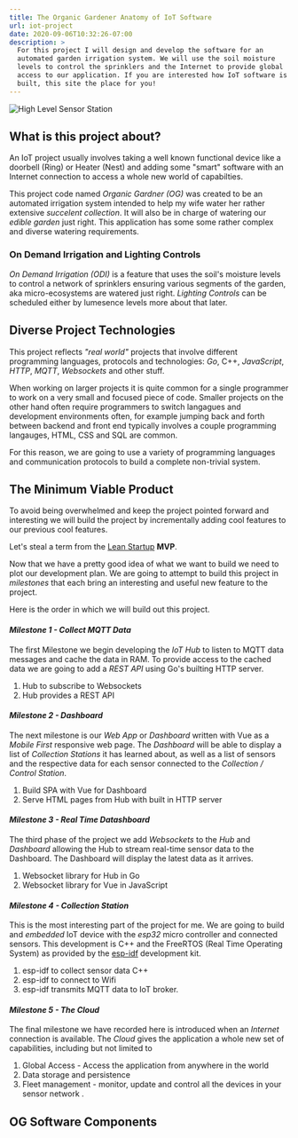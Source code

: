 ```yaml
---
title: The Organic Gardener Anatomy of IoT Software
url: iot-project
date: 2020-09-06T10:32:26-07:00
description: >
  For this project I will design and develop the software for an 
  automated garden irrigation system. We will use the soil moisture
  levels to control the sprinklers and the Internet to provide global
  access to our application. If you are interested how IoT software is
  built, this site the place for you! 
---
```


![High Level Sensor Station](/img/iot-project-drawing.png)


## What is this project about?

An IoT project usually involves taking a well known functional
device like a doorbell (Ring) or Heater (Nest) and adding some
"smart" software with an Internet connection to access a whole new
world of capabilties. 

This project code named _Organic Gardner (OG)_ was created to be an
automated irrigation system intended to help my wife water her rather
extensive _succelent collection_. It will also be in charge of
watering our _edible garden_ just right. This application has some
some rather complex and diverse watering requirements. 

### On Demand Irrigation and Lighting Controls

_On Demand Irrigation (ODI)_ is a feature that uses the soil's
moisture levels to control a network of sprinklers ensuring various
segments of the garden, aka micro-ecosystems are watered just right.
_Lighting Controls_ can be scheduled either by lumesence levels more
about that later.

## Diverse Project Technologies 

This project reflects _"real world"_ projects that involve
different programming languages, protocols and technologies: _Go_,
C++, _JavaScript_, _HTTP_, _MQTT_, _Websockets_ and other stuff.

When working on larger projects it is quite common for a single
programmer to work on a very small and focused piece of code. Smaller
projects on the other hand often require programmers to switch
langagues and development environments often, for example jumping back
and forth between backend and front end typically involves a couple
programming langauges, HTML, CSS and SQL are common.

For this reason, we are going to use a variety of programming
languages and communication protocols to build a complete non-trivial
system.

## The Minimum Viable Product

To avoid being overwhelmed and keep the project pointed forward and
interesting we will build the project by incrementally adding cool
features to our previous cool features.

Let's steal a term from the [Lean Startup](http://leanstartup.com)
**MVP**. 

Now that we have a pretty good idea of what we want to build we
need to plot our development plan.  We are going to attempt to build
this project in _milestones_ that each bring an interesting and
useful new feature to the project.

Here is the order in which we will build out this project.

#### *Milestone 1 - Collect MQTT Data*

The first Milestone we begin developing the _IoT Hub_ to listen to
MQTT data messages and cache the data in RAM. To provide access to the
cached data we are going to add a _REST API_ using Go's builting HTTP
server. 

1. Hub to subscribe to Websockets
2. Hub provides a REST API
   
#### *Milestone 2 - Dashboard*

The next milestone is our _Web App_ or _Dashboard_ written with Vue as
a _Mobile First_ responsive web page. The _Dashboard_ will be able to
display a list of _Collection Stations_ it has learned about, as well
as a list of sensors and the respective data for each sensor connected
to the _Collection / Control Station_.

1. Build SPA with Vue for Dashboard
2. Serve HTML pages from Hub with built in HTTP server


#### *Milestone 3 - Real Time Datashboard*

The third phase of the project we add _Websockets_ to the _Hub_ and
_Dashboard_ allowing the Hub to stream real-time sensor data to the
Dashboard. The Dashboard will display the latest data as it arrives.

1. Websocket library for Hub in Go
2. Websocket library for Vue in JavaScript

#### *Milestone 4 - Collection Station*

This is the most interesting part of the project for me. We are going
to build and _embedded_ IoT device with the _esp32_ micro controller
and connected sensors. This development is C++ and the FreeRTOS (Real
Time Operating System) as provided by the 
[esp-idf](https://github.com/espressif/esp-idf) development kit.

1. esp-idf to collect sensor data C++
2. esp-idf to connect to Wifi
3. esp-idf transmits MQTT data to IoT broker.

#### *Milestone 5 - The Cloud* 
    
The final milestone we have recorded here is introduced when an
_Internet_ connection is available. The _Cloud_ gives the application
a whole new set of capabilities, including but not limited to

1. Global Access - Access the application from anywhere in the world
2. Data storage and persistence
3. Fleet management - monitor, update and control all the devices in
   your sensor network .

## OG Software Components

